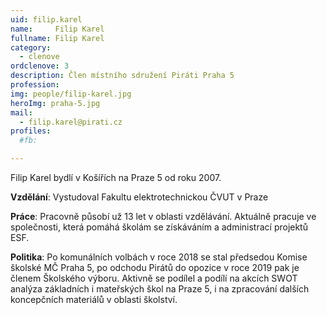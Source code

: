 ```yaml
---
uid: filip.karel
name:     Filip Karel
fullname: Filip Karel
category:
  - clenove
ordclenove: 3
description: Člen místního sdružení Piráti Praha 5
profession:  
img: people/filip-karel.jpg
heroImg: praha-5.jpg
mail:
  - filip.karel@pirati.cz
profiles:
  #fb: 

---
```


Filip Karel bydlí v Košířích na Praze 5 od roku 2007.

**Vzdělání**: Vystudoval Fakultu elektrotechnickou ČVUT v Praze

**Práce**: Pracovně působí už 13 let v oblasti vzdělávání. Aktuálně pracuje ve společnosti, která pomáhá školám se získáváním a administrací projektů ESF.

**Politika**: Po komunálních volbách v roce 2018 se stal předsedou Komise školské MČ Praha 5, po odchodu Pirátů do opozice v roce 2019 pak je členem Školského výboru. Aktivně se podílel a podílí na akcích SWOT analýza základních i mateřských škol na Praze 5, i na zpracování dalších koncepčních materiálů v oblasti školství.
